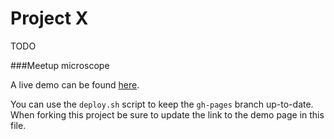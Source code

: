 # Project X

TODO 

###Meetup microscope

A live demo can be found [here](http://104.237.146.70:8080).





You can use the `deploy.sh` script to keep the `gh-pages` branch up-to-date.
When forking this project be sure to update the link to the demo page in this file.
